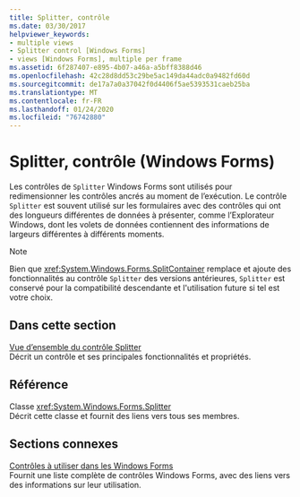 ```yaml
---
title: Splitter, contrôle
ms.date: 03/30/2017
helpviewer_keywords:
- multiple views
- Splitter control [Windows Forms]
- views [Windows Forms], multiple per frame
ms.assetid: 6f287407-e895-4b07-a46a-a5bff8388d46
ms.openlocfilehash: 42c28d8dd53c29be5ac149da44adc0a9482fd60d
ms.sourcegitcommit: de17a7a0a37042f0d4406f5ae5393531caeb25ba
ms.translationtype: MT
ms.contentlocale: fr-FR
ms.lasthandoff: 01/24/2020
ms.locfileid: "76742880"
---
```

# <a name="splitter-control-windows-forms"></a>Splitter, contrôle (Windows Forms)
Les contrôles de `Splitter` Windows Forms sont utilisés pour redimensionner les contrôles ancrés au moment de l’exécution. Le contrôle `Splitter` est souvent utilisé sur les formulaires avec des contrôles qui ont des longueurs différentes de données à présenter, comme l’Explorateur Windows, dont les volets de données contiennent des informations de largeurs différentes à différents moments.  
  
> [!NOTE]
> Bien que <xref:System.Windows.Forms.SplitContainer> remplace et ajoute des fonctionnalités au contrôle `Splitter` des versions antérieures, `Splitter` est conservé pour la compatibilité descendante et l'utilisation future si tel est votre choix.  
  
## <a name="in-this-section"></a>Dans cette section  
 [Vue d’ensemble du contrôle Splitter](splitter-control-overview-windows-forms.md)  
 Décrit un contrôle et ses principales fonctionnalités et propriétés.  
  
## <a name="reference"></a>Référence  
 Classe <xref:System.Windows.Forms.Splitter>  
 Décrit cette classe et fournit des liens vers tous ses membres.  
  
## <a name="related-sections"></a>Sections connexes  
 [Contrôles à utiliser dans les Windows Forms](controls-to-use-on-windows-forms.md)  
 Fournit une liste complète de contrôles Windows Forms, avec des liens vers des informations sur leur utilisation.

